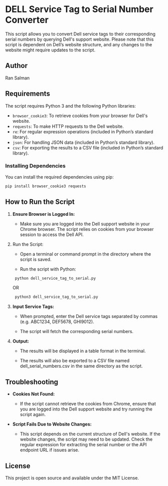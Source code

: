 # DELL Service Tag to Serial Number Converter

This script allows you to convert Dell service tags to their corresponding serial numbers by querying Dell's support website. Please note that this script is dependent on Dell’s website structure, and any changes to the website might require updates to the script.

## Author
Ran Salman

## Requirements

The script requires Python 3 and the following Python libraries:

- `browser_cookie3`: To retrieve cookies from your browser for Dell's website.
- `requests`: To make HTTP requests to the Dell website.
- `re`: For regular expression operations (included in Python’s standard library).
- `json`: For handling JSON data (included in Python’s standard library).
- `csv`: For exporting the results to a CSV file (included in Python’s standard library).

### Installing Dependencies

You can install the required dependencies using pip:

```bash
pip install browser_cookie3 requests
```

How to Run the Script
---------------------

1.  **Ensure Browser is Logged In:**
    
    *   Make sure you are logged into the Dell support website in your Chrome browser. The script relies on cookies from your browser session to access the Dell API.
        
2.  Run the Script:
       
    *   Open a terminal or command prompt in the directory where the script is saved.
        
    *   Run the script with Python:
     ```bash
      python dell_service_tag_to_serial.py
    ```
       OR
     ```bash
      python3 dell_service_tag_to_serial.py
    ```
3.  **Input Service Tags:**
    
    *   When prompted, enter the Dell service tags separated by commas (e.g. ABC1234, DEF5678, GHI9012).
        
    *   The script will fetch the corresponding serial numbers.
        
4.  **Output:**
    
    *   The results will be displayed in a table format in the terminal.
        
    *   The results will also be exported to a CSV file named dell\_serial\_numbers.csv in the same directory as the script.
        

Troubleshooting
---------------

*   **Cookies Not Found:**
    
    *   If the script cannot retrieve the cookies from Chrome, ensure that you are logged into the Dell support website and try running the script again.
        
*   **Script Fails Due to Website Changes:**
    
    *   This script depends on the current structure of Dell's website. If the website changes, the script may need to be updated. Check the regular expression for extracting the serial number or the API endpoint URL if issues arise.
        

License
-------

This project is open source and available under the MIT License.